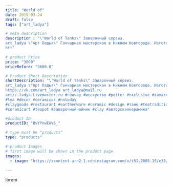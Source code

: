 ```yaml
---
title: "World of"
date: 2019-03-24
draft: false
tags: ["art_ladya"]

# meta description
description : "\"World of Tanks\" Заварочный сервиз.
art_ladya \"Арт Ладья\" Гончарная мастерская в Нижнем Новгороде. Изготовление керамики и мастер//-классы по обучению. 
htt"

# product Price
price: "3000"
priceBefore: "3600.0"

# Product Short Description
shortDescription: "\"World of Tanks\" Заварочный сервиз.
art_ladya \"Арт Ладья\" Гончарная мастерская в Нижнем Новгороде. Изготовление керамики и мастер//-классы по обучению. 
https://vk.com/art_ladya art_ladya@mail.ru
art//-ladya.Livemaster.ru #гончар #исскуство #potter #exclusive #zavarotnyuk #керамикаручнаяработа #керамиканазаказ #handmade #керамика #гончарнаяпосуда #эксклюзивнаякерамика #painter
#tea #decor #ceramicar #nntoday
#claygoods #restaurant #earthenware #ceramic #design #танк #teatradition #worldoftanks
#ceramicart #teapot #заварочныйчайник #clay #авторскаякерамика"

#product ID
productID: "BvYfnwEAVS_"

# type must be "products"
type: "products"

# product Images
# first image will be shown in the product page
images:
  - image: "https://scontent-arn2-1.cdninstagram.com/v/t51.2885-15/e35/54510887_272587513664051_839003726946937697_n.jpg?tp=1&_nc_ht=scontent-arn2-1.cdninstagram.com&_nc_cat=111&_nc_ohc=QqsJZqsAWwEAX-28Baq&ccb=7-4&oh=10931c34d4df2ed31f2cb82d62c0113a&oe=60834340&_nc_sid=86f79a&ig_cache_key=MjAwNjQ5MjcwNTEwMTc5NjU0Mw%3D%3D.2-ccb7-4"

---
```

lorem
